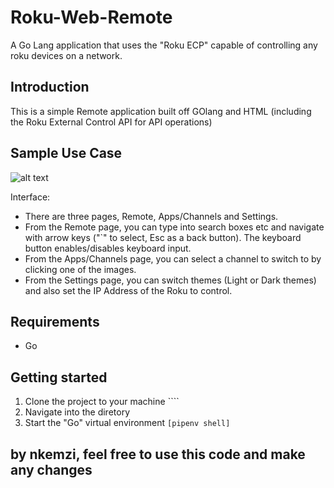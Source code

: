 # Roku-Web-Remote
A Go Lang application that uses the "Roku ECP" capable of controlling any roku devices on a  network.
## Introduction
This is a simple Remote application built off GOlang and HTML (including the Roku External Control API for API operations) 
## Sample Use Case
![alt text](https://github.com/ankemzi/Roku-Web-Remote/blob/master/Images/4ca0cd09-69bd-41d6-a2f2-90bdcbd6bef7.gif)

Interface:
+ There are three pages, Remote, Apps/Channels and Settings.
+ From the Remote page, you can type into search boxes etc and navigate with arrow keys ("\`" to select, Esc as a back button). The keyboard button enables/disables keyboard input.
+ From the Apps/Channels page, you can select a channel to switch to by clicking one of the images.
+ From the Settings page, you can switch themes (Light or Dark themes) and also set the IP Address of the Roku to control.

## Requirements
* Go 

## Getting started
1. Clone the project to your machine ````
2. Navigate into the diretory
3. Start the "Go" virtual environment ```[pipenv shell]```

## by nkemzi, feel free to use this code and make any changes 
